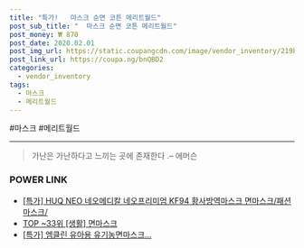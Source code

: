```yaml
--- 
title: "특가!   마스크 순면 코튼 메리트월드" 
post_sub_title: "  마스크 순면 코튼 메리트월드" 
post_money: ₩ 870 
post_date: 2020.02.01 
post_img_url: https://static.coupangcdn.com/image/vendor_inventory/219b/f6a9e97d7e8438e018b587134a4959199111bcf8b7ffaa1cca133c3958b1.jpg 
post_link_url: https://coupa.ng/bnQBD2 
categories: 
  - vendor_inventory 
tags: 
  - 마스크 
  - 메리트월드 
--- 
```

  #마스크 #메리트월드 
<hr> 

> 가난은 가난하다고 느끼는 곳에 존재한다 .–  에머슨 


### POWER LINK

* <a href="https://blog.naver.com/sakai111/221792071979" target="_blank">[특가] HUQ NEO 네오메디칼 네오프리미엄 KF94 황사방역마스크 면마스크/패션마스크/</a>
* <a href="https://blog.naver.com/an0733/221792044204" target="_blank"> TOP ~33위 [생활] 면마스크</a>
* <a href="https://blog.naver.com/santokki14/221792117048" target="_blank">[특가] 엠클린 유아용 유기농면마스크...</a>
